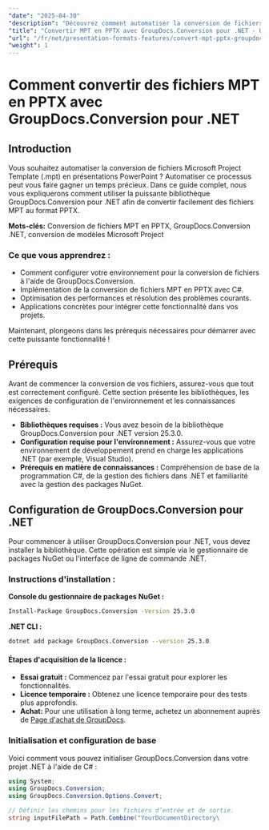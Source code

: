 ```yaml
---
"date": "2025-04-30"
"description": "Découvrez comment automatiser la conversion de fichiers Microsoft Project Template (MPT) en présentations PowerPoint grâce à GroupDocs.Conversion pour .NET. Simplifiez votre flux de travail et gagnez du temps."
"title": "Convertir MPT en PPTX avec GroupDocs.Conversion pour .NET - Un guide complet"
"url": "/fr/net/presentation-formats-features/convert-mpt-pptx-groupdocs-conversion-net/"
"weight": 1
---
```


# Comment convertir des fichiers MPT en PPTX avec GroupDocs.Conversion pour .NET

## Introduction

Vous souhaitez automatiser la conversion de fichiers Microsoft Project Template (.mpt) en présentations PowerPoint ? Automatiser ce processus peut vous faire gagner un temps précieux. Dans ce guide complet, nous vous expliquerons comment utiliser la puissante bibliothèque GroupDocs.Conversion pour .NET afin de convertir facilement des fichiers MPT au format PPTX.

**Mots-clés:** Conversion de fichiers MPT en PPTX, GroupDocs.Conversion .NET, conversion de modèles Microsoft Project

### Ce que vous apprendrez :
- Comment configurer votre environnement pour la conversion de fichiers à l'aide de GroupDocs.Conversion.
- Implémentation de la conversion de fichiers MPT en PPTX avec C#.
- Optimisation des performances et résolution des problèmes courants.
- Applications concrètes pour intégrer cette fonctionnalité dans vos projets.

Maintenant, plongeons dans les prérequis nécessaires pour démarrer avec cette puissante fonctionnalité !

## Prérequis

Avant de commencer la conversion de vos fichiers, assurez-vous que tout est correctement configuré. Cette section présente les bibliothèques, les exigences de configuration de l'environnement et les connaissances nécessaires.

- **Bibliothèques requises :** Vous avez besoin de la bibliothèque GroupDocs.Conversion pour .NET version 25.3.0.
- **Configuration requise pour l'environnement :** Assurez-vous que votre environnement de développement prend en charge les applications .NET (par exemple, Visual Studio).
- **Prérequis en matière de connaissances :** Compréhension de base de la programmation C#, de la gestion des fichiers dans .NET et familiarité avec la gestion des packages NuGet.

## Configuration de GroupDocs.Conversion pour .NET

Pour commencer à utiliser GroupDocs.Conversion pour .NET, vous devez installer la bibliothèque. Cette opération est simple via le gestionnaire de packages NuGet ou l'interface de ligne de commande .NET.

### Instructions d'installation :

**Console du gestionnaire de packages NuGet :**
```bash
Install-Package GroupDocs.Conversion -Version 25.3.0
```

**\.NET CLI :**
```bash
dotnet add package GroupDocs.Conversion --version 25.3.0
```

#### Étapes d'acquisition de la licence :
- **Essai gratuit :** Commencez par l'essai gratuit pour explorer les fonctionnalités.
- **Licence temporaire :** Obtenez une licence temporaire pour des tests plus approfondis.
- **Achat:** Pour une utilisation à long terme, achetez un abonnement auprès de [Page d'achat de GroupDocs](https://purchase.groupdocs.com/buy).

### Initialisation et configuration de base

Voici comment vous pouvez initialiser GroupDocs.Conversion dans votre projet .NET à l'aide de C# :

```csharp
using System;
using GroupDocs.Conversion;
using GroupDocs.Conversion.Options.Convert;

// Définir les chemins pour les fichiers d’entrée et de sortie.
string inputFilePath = Path.Combine("YourDocumentDirectory\